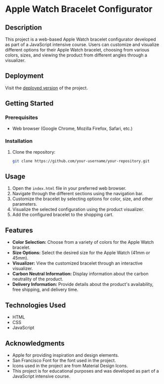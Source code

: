 # Apple Watch Bracelet Configurator

## Description
This project is a web-based Apple Watch bracelet configurator developed as part of a JavaScript intensive course. Users can customize and visualize different options for their Apple Watch bracelet, choosing from various colors, sizes, and viewing the product from different angles through a visualizer.

## Deployment
Visit the [deployed version](https://apple-watch-screen.vercel.app/) of the project.

## Getting Started

### Prerequisites
- Web browser (Google Chrome, Mozilla Firefox, Safari, etc.)

### Installation
1. Clone the repository:
   ```bash
   git clone https://github.com/your-username/your-repository.git

## Usage
1. Open the `index.html` file in your preferred web browser.
2. Navigate through the different sections using the navigation bar.
3. Customize the bracelet by selecting options for color, size, and other parameters.
4. Visualize the selected configuration using the product visualizer.
5. Add the configured bracelet to the shopping cart.

## Features
- **Color Selection:** Choose from a variety of colors for the Apple Watch bracelet.
- **Size Options:** Select the desired size for the Apple Watch (41mm or 45mm).
- **Visualizer:** View the customized bracelet through an interactive visualizer.
- **Carbon Neutral Information:** Display information about the carbon neutrality of the product.
- **Delivery Information:** Provide details about the product's availability, free shipping, and delivery time.

## Technologies Used
- HTML
- CSS
- JavaScript

## Acknowledgments
- Apple for providing inspiration and design elements.
- San Francisco Font for the font used in the project.
- Icons used in the project are from Material Design Icons.
- This project is for educational purposes and was developed as part of a JavaScript intensive course.
